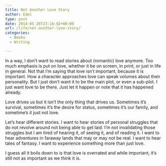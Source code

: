 ```yaml
---
title: Not Another Love Story
author: Edel
type: post
date: 2014-05-26T23:16:02+00:00
url: /life/not-another-love-story/
categories:
  - Books
  - Writing

---
```

In a way, I don&#8217;t want to read stories about (romantic) love anymore. Too much emphasis is put on love, whether it be on screen, in print, or just in life in general. Not that I&#8217;m saying that love isn&#8217;t important, because it is important. How a character approaches love can speak volumes about their personality. But I just don&#8217;t want it to be the main plot, or even a sub-plot. I just want love to be there. Just let it happen or note that it has happened already.

Love drives us but it isn&#8217;t the only thing that drives us. Sometimes it&#8217;s survival, sometimes it&#8217;s the desire for status, sometimes it&#8217;s our family, and sometime&#8217;s it just not love.

Let&#8217;s hear different stories. I want to hear stories of personal struggles that do not revolve around not being able to get laid. I&#8217;m not invalidating those struggles but I am tired of hearing it, of seeing it, and of reading it. I want to hear adventures in faraway lands that may or may not be real. I want to hear tales of fantasy. I want to experience something more than just love.

I guess all it boils down to is that love is overrated and while important, it&#8217;s still not as important as we think it is.

<ol class="footnote">
</ol>